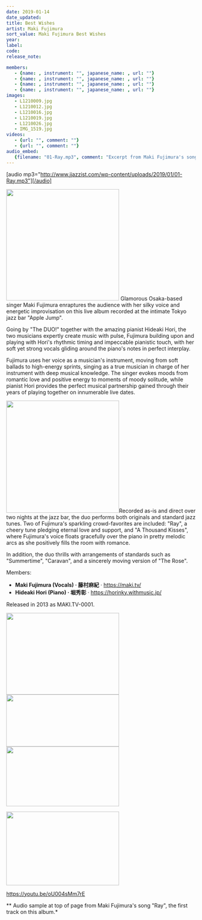 ```yaml
---
date: 2019-01-14
date_updated: 
title: Best Wishes
artist: Maki Fujimura
sort_value: Maki Fujimura Best Wishes
year: 
label: 
code: 
release_note: 

members:
   - {name: , instrument: "", japanese_name: , url: ""}
   - {name: , instrument: "", japanese_name: , url: ""}
   - {name: , instrument: "", japanese_name: , url: ""}
   - {name: , instrument: "", japanese_name: , url: ""}
images: 
   - L1210009.jpg
   - L1210012.jpg
   - L1210016.jpg
   - L1210019.jpg
   - L1210026.jpg
   - IMG_1519.jpg
videos: 
   - {url: "", comment: ""}
   - {url: "", comment: ""}
audio_embed:
   {filename: "01-Ray.mp3", comment: "Excerpt from Maki Fujimura's song \"Ray\", the first track on this album:"}
---
```

[audio mp3="http://www.jjazzist.com/wp-content/uploads/2019/01/01-Ray.mp3"][/audio]

<a href="http://www.jjazzist.com/wp-content/uploads/2018/08/L1210009.jpg"><img class="size-medium wp-image-3244 alignright" src="http://www.jjazzist.com/wp-content/uploads/2018/08/L1210009-300x296.jpg" alt="" width="300" height="296" /></a>
Glamorous Osaka-based singer Maki Fujimura enraptures the audience with her silky voice and energetic improvisation on this live album recorded at the intimate Tokyo jazz bar "Apple Jump".

Going by "The DUO!" together with the amazing pianist Hideaki Hori, the two musicians expertly create music with pulse, Fujimura building upon and playing with Hori's rhythmic timing and impeccable pianistic touch, with her soft yet strong vocals gliding around the piano's notes in perfect interplay.

Fujimura uses her voice as a musician's instrument, moving from soft ballads to high-energy sprints, singing as a true musician in charge of her instrument with deep musical knowledge. The singer evokes moods from romantic love and positive energy to moments of moody solitude, while pianist Hori provides the perfect musical partnership gained through their years of playing together on innumerable live dates.

<a href="http://www.jjazzist.com/wp-content/uploads/2018/08/L1210012.jpg"><img class="size-medium wp-image-3245 alignright" src="http://www.jjazzist.com/wp-content/uploads/2018/08/L1210012-300x298.jpg" alt="" width="300" height="298" /></a>Recorded as-is and direct over two nights at the jazz bar, the duo performs both originals and standard jazz tunes. Two of Fujimura's sparkling crowd-favorites are included: "Ray", a cheery tune pledging eternal love and support, and "A Thousand Kisses", where Fujimura's voice floats gracefully over the piano in pretty melodic arcs as she positively fills the room with romance.

In addition, the duo thrills with arrangements of standards such as "Summertime", "Caravan", and a sincerely moving version of "The Rose".

Members:
<ul>
 	<li><strong>Maki Fujimura (Vocals) · 藤村麻紀</strong> · <a href="http://maki.tv/">https://maki.tv/</a></li>
 	<li><strong>Hideaki Hori (Piano) · 堀秀彰</strong> · <a href="https://horinky.withmusic.jp/">https://horinky.withmusic.jp/</a></li>
</ul>
Released in 2013 as MAKI.TV-0001.

<a href="http://www.jjazzist.com/wp-content/uploads/2018/08/L1210016.jpg"><img class="alignnone size-medium wp-image-3246" src="http://www.jjazzist.com/wp-content/uploads/2018/08/L1210016-300x217.jpg" alt="" width="300" height="217" /></a> <a href="http://www.jjazzist.com/wp-content/uploads/2018/08/L1210019.jpg"><img class="alignnone size-medium wp-image-3247" src="http://www.jjazzist.com/wp-content/uploads/2018/08/L1210019-300x138.jpg" alt="" width="300" height="138" /></a> <a href="http://www.jjazzist.com/wp-content/uploads/2018/08/L1210026.jpg"><img class="alignnone size-medium wp-image-3248" src="http://www.jjazzist.com/wp-content/uploads/2018/08/L1210026-300x159.jpg" alt="" width="300" height="159" /></a>

<a href="http://www.jjazzist.com/wp-content/uploads/2018/12/IMG_1519.jpg"><img class="alignnone size-medium wp-image-3251" src="http://www.jjazzist.com/wp-content/uploads/2018/12/IMG_1519-300x196.jpg" alt="" width="300" height="196" /></a>

https://youtu.be/oU004sMm7rE

** Audio sample at top of page from Maki Fujimura's song "Ray", the first track on this album.*
